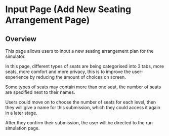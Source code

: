 # Input Page (Add New Seating Arrangement Page)

## Overview
This page allows users to input a new seating arrangement plan for the simulator. 

In this page, different types of seats are being categorised into 3 tabs, more seats, more comfort and more privacy, this is to improve the user-experience by reducing the amount of choices on screen. 

Some types of seats may contain more than one seat, the number of seats are specified next to their names. 

Users could move on to choose the number of seats for each level, then they will give a name for this submission, which they could access it again in a later stage. 

After they confirm their submission, the user will be directed to the run simulation page. 